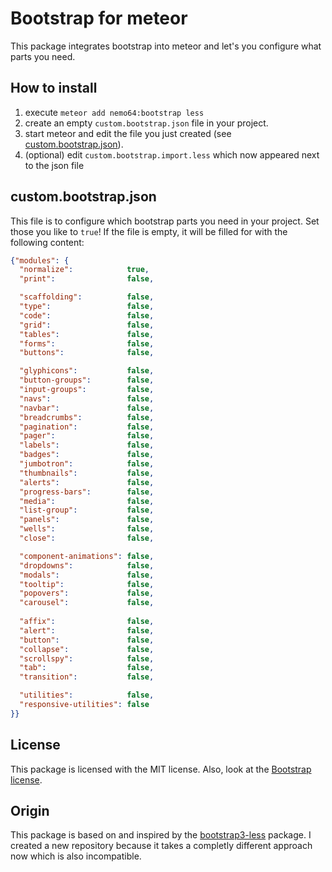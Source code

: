 Bootstrap for meteor
====================

This package integrates bootstrap into meteor and let's you configure what parts you need.

How to install
--------------

1. execute `meteor add nemo64:bootstrap less`
2. create an empty `custom.bootstrap.json` file in your project.
3. start meteor and edit the file you just created (see [custom.bootstrap.json](#custom.bootstrap.json)).
4. (optional) edit `custom.bootstrap.import.less` which now appeared next to the json file

custom.bootstrap.json
---------------------

This file is to configure which bootstrap parts you need in your project. Set those you like to `true`!
If the file is empty, it will be filled for with the following content:
```JSON
{"modules": {
  "normalize":            true,
  "print":                false,

  "scaffolding":          false,
  "type":                 false,
  "code":                 false,
  "grid":                 false,
  "tables":               false,
  "forms":                false,
  "buttons":              false,

  "glyphicons":           false,
  "button-groups":        false,
  "input-groups":         false,
  "navs":                 false,
  "navbar":               false,
  "breadcrumbs":          false,
  "pagination":           false,
  "pager":                false,
  "labels":               false,
  "badges":               false,
  "jumbotron":            false,
  "thumbnails":           false,
  "alerts":               false,
  "progress-bars":        false,
  "media":                false,
  "list-group":           false,
  "panels":               false,
  "wells":                false,
  "close":                false,

  "component-animations": false,
  "dropdowns":            false,
  "modals":               false,
  "tooltip":              false,
  "popovers":             false,
  "carousel":             false,
  
  "affix":                false,
  "alert":                false,
  "button":               false,
  "collapse":             false,
  "scrollspy":            false,
  "tab":                  false,
  "transition":           false,

  "utilities":            false,
  "responsive-utilities": false
}}
```

License
-------

This package is licensed with the MIT license.
Also, look at the [Bootstrap license](https://github.com/twbs/bootstrap/blob/v3.2.0/LICENSE).

Origin
------

This package is based on and inspired by the [bootstrap3-less](https://github.com/simison/bootstrap3-less) package. I created a new repository because it takes a completly different approach now which is also incompatible.
